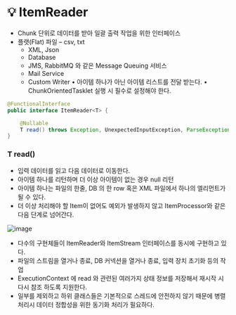 # 💡 ItemReader

- Chunk 단위로 데이터를 받아 일괄 출력 작업을 위한 인터페이스
- 플랫(Flat) 파일 – csv, txt
  - XML, Json
  - Database
  - JMS, RabbitMQ 와 같은 Message Queuing 서비스
  - Mail Service
  - Custom Writer
• 아이템 하나가 아닌 아이템 리스트를 전달 받는다.
• ChunkOrientedTasklet 실행 시 필수로 설정해야 한다.

```java
@FunctionalInterface
public interface ItemReader<T> {

    @Nullable
    T read() throws Exception, UnexpectedInputException, ParseException, NonTransientResourceException;
}
```

### T read()

- 입력 데이터를 읽고 다음 데이터로 이동한다.
- 아이템 하나를 리턴하며 더 이상 아이템이 없는 경우 null 리턴
- 아이템 하나는 파일의 한줄, DB 의 한 row 혹은 XML 파일에서 하나의 엘리먼트가 될 수 있다.
- 더 이상 처리해야 할 Item이 없어도 예외가 발생하지 않고 ItemProcessor와 같은 다음 단계로 넘어간다.

![image](https://github.com/user-attachments/assets/7b9c9d5e-00da-451b-98f0-b4612f519b5a)

- 다수의 구현체들이 ItemReader와 ItemStream 인터페이스를 동시에 구현하고 있다.
- 파일의 스트림을 열거나 종료, DB 커넥션을 열거나 종료, 입력 장치 초기화 등의 작업
- ExecutionContext 에 read 와 관련된 여러가지 상태 정보를 저장해서 재시작 시 다시 참조 하도록 지원한다.
- 일부를 제외하고 하위 클래스들은 기본적으로 스레드에 안전하지 않기 때문에 병렬 처리시 데이터 정합성을 위한 동기화 처리가 필요하다.

